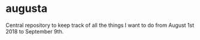 # augusta
Central repository to keep track of all the things I want to do from August 1st 2018 to September 9th. 
